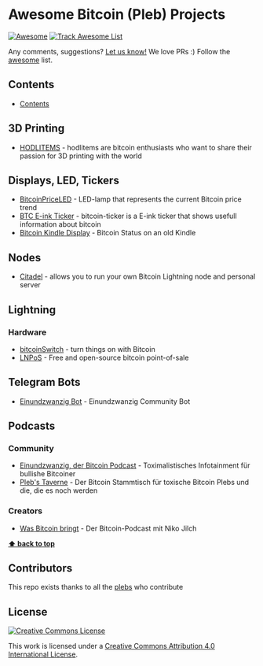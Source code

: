 Awesome Bitcoin (Pleb) Projects
===
<!--rehype:style=font-size: 38px; border-bottom: 0; display: flex; min-height: 260px; align-items: center; justify-content: center;-->

[![Awesome](https://jaywcjlove.github.io/sb/ico/awesome.svg)](https://github.com/sindresorhus/awesome) [![Track Awesome List](https://www.trackawesomelist.com/badge.svg)]() 
<!--rehype:style=text-align: center;-->

Any comments, suggestions? [Let us know!](https://github.com/quilloughbee/awesome-pleb-projects/issues) We love PRs :) Follow the [awesome](https://github.com/sindresorhus/awesome) list.

## Contents

- [Contents](#contents)

## 3D Printing

- [HODLITEMS](https://hodlitems.com/) - hodlitems are bitcoin enthusiasts who want to share their passion for 3D printing with the world

## Displays, LED, Tickers

- [BitcoinPriceLED](https://github.com/Egge7/BitcoinPriceLED) - LED-lamp that represents the current Bitcoin price trend 
- [BTC E-ink Ticker](https://github.com/btc-ticker/btc-ticker) - bitcoin-ticker is a E-ink ticker that shows usefull information about bitcoin
- [Bitcoin Kindle Display](https://d11n.net/kindle-status-display.html) - Bitcoin Status on an old Kindle


## Nodes

- [Citadel](https://github.com/runcitadel/citadel) - allows you to run your own Bitcoin Lightning node and personal server

## Lightning

### Hardware

- [bitcoinSwitch](https://github.com/lnbits/bitcoinSwitch) - turn things on with Bitcoin
- [LNPoS](https://github.com/lnbits/LNPoS) - Free and open-source bitcoin point-of-sale

## Telegram Bots

- [Einundzwanzig Bot](https://github.com/Einundzwanzig-Podcast/einundzwanzigbot) - Einundzwanzig Community Bot

## Podcasts

### Community

- [Einundzwanzig, der Bitcoin Podcast](https://einundzwanzig.space/) - Toximalistisches Infotainment für bullishe Bitcoiner
- [Pleb's Taverne](https://anchor.fm/plebs-taverne) - Der Bitcoin Stammtisch für toxische Bitcoin Plebs und die, die es noch werden

### Creators

- [Was Bitcoin bringt](wasbitcoinbringt.com/) - Der Bitcoin-Podcast mit Niko Jilch

**[⬆ back to top](#contents)**

## Contributors

This repo exists thanks to all the [plebs](https://github.com/quilloughbee/awesome-pleb-projects/graphs/contributors) who contribute


## License

[![Creative Commons License](http://i.creativecommons.org/l/by/4.0/88x31.png)](https://creativecommons.org/licenses/by/4.0/)

This work is licensed under a [Creative Commons Attribution 4.0 International License](http://creativecommons.org/licenses/by/4.0/).
